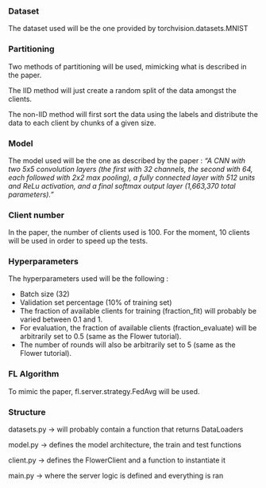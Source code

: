 ### Dataset

The dataset used will be the one provided by torchvision.datasets.MNIST

### Partitioning

Two methods of partitioning will be used, mimicking what is described in the paper.

The IID method will just create a random split of the data amongst the clients.

The non-IID method will first sort the data using the labels and distribute the data to each client by chunks of a given size.

### Model

The model used will be the one as described by the paper : *“A CNN with two 5x5 convolution layers (the first with
32 channels, the second with 64, each followed with 2x2
max pooling), a fully connected layer with 512 units and
ReLu activation, and a final softmax output layer (1,663,370
total parameters).”*

### Client number

In the paper, the number of clients used is 100. For the moment, 10 clients will be used in order to speed up the tests.

### Hyperparameters

The hyperparameters used will be the following :

* Batch size (32)
* Validation set percentage (10% of training set)
* The fraction of available clients for training (fraction_fit) will probably be varied between 0.1 and 1.
* For evaluation, the fraction of available clients (fraction_evaluate) will be arbitrarily set to 0.5 (same as the Flower tutorial).
* The number of rounds will also be arbitrarily set to 5 (same as the Flower tutorial).

### FL Algorithm

To mimic the paper, fl.server.strategy.FedAvg will be used.

### Structure

datasets.py -> will probably contain a function that returns DataLoaders

model.py -> defines the model architecture, the train and test functions

client.py -> defines the FlowerClient and a function to instantiate it

main.py -> where the server logic is defined and everything is ran
